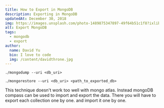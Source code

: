```yaml
---
title: How to Export in MongoDB
description: Exporting in MongoDB
updatedAt: December 30, 2018
img: https://images.unsplash.com/photo-1489875347897-49f64b51c1f8?ixlib=rb-1.2.1&ixid=eyJhcHBfaWQiOjEyMDd9&auto=format&fit=crop&w=800&q=60
alt: Export MongoDB
tags:
  - mongodb
  - export
author:
  name: David Yu
  bio: I love to code
  img: /content/davidthrone.jpg
---
```


`./mongodump --uri <db_uri>`

`./mongorestore --uri <db_uri> <path_to_exported_db>`

This technique doesn't work too well with mongo atlas. Instead mongoDB compass can be used to import and export the data. There you will have to export each collection one by one. and import it one by one.
